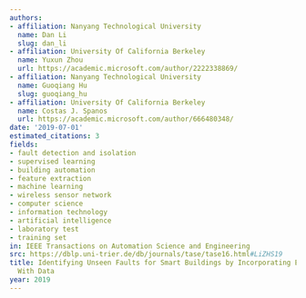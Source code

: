 ```yaml
---
authors:
- affiliation: Nanyang Technological University
  name: Dan Li
  slug: dan_li
- affiliation: University Of California Berkeley
  name: Yuxun Zhou
  url: https://academic.microsoft.com/author/2222338869/
- affiliation: Nanyang Technological University
  name: Guoqiang Hu
  slug: guoqiang_hu
- affiliation: University Of California Berkeley
  name: Costas J. Spanos
  url: https://academic.microsoft.com/author/666480348/
date: '2019-07-01'
estimated_citations: 3
fields:
- fault detection and isolation
- supervised learning
- building automation
- feature extraction
- machine learning
- wireless sensor network
- computer science
- information technology
- artificial intelligence
- laboratory test
- training set
in: IEEE Transactions on Automation Science and Engineering
src: https://dblp.uni-trier.de/db/journals/tase/tase16.html#LiZHS19
title: Identifying Unseen Faults for Smart Buildings by Incorporating Expert Knowledge
  With Data
year: 2019
---
```

